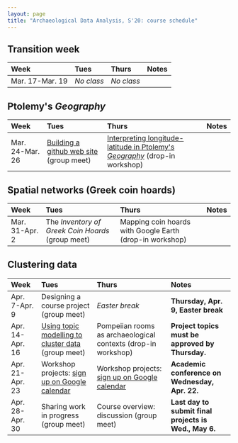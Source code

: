 ```yaml
---
layout: page
title: "Archaeological Data Analysis, S'20: course schedule"
---
```


## Transition week

| Week | Tues | Thurs     |     Notes  |
| :------------- |:------------- | :------------- |:------------- |
|Mar. 17-Mar. 19 | *No class* | *No class* |   |


## Ptolemy's *Geography*

| Week | Tues | Thurs     |     Notes  |
| :------------- |:------------- | :------------- |:------------- |
|Mar. 24-Mar. 26 | [Building a github web site](../assignments/ghpages/) (group meet) | [Interpreting longitude-latitude in Ptolemy's *Geography*](../assignments/ptolemy-workshop/) (drop-in workshop) |   |


## Spatial networks (Greek coin hoards)

| Week | Tues | Thurs     |     Notes  |
| :------------- |:------------- | :------------- |:------------- |
|Mar. 31-Apr. 2 | The *Inventory of Greek Coin Hoards* (group meet) | Mapping coin hoards with Google Earth (drop-in workshop) |   |


## Clustering data

| Week | Tues | Thurs     |     Notes  |
| :------------- |:------------- | :------------- |:------------- |
|Apr. 7-Apr. 9 | Designing a course project (group meet) | *Easter break* | **Thursday, Apr. 9, Easter break**  |
|Apr. 14-Apr. 16 | [Using topic modelling to cluster data](../assignments/tm/) (group meet) | Pompeiian rooms as archaeological contexts (drop-in workshop) | **Project topics must be approved by Thursday.**  |
|Apr. 21-Apr. 23 | Workshop projects: [sign up on Google calendar](https://calendar.google.com/calendar/selfsched?sstoken=UUw3a1JRVzhxa2o5fGRlZmF1bHR8ZjQ5YzQ1NWZiMTY4ZmI5YzJkNTRkZWZjNzUzOGM5OTg) | Workshop projects: [sign up on Google calendar](https://calendar.google.com/calendar/selfsched?sstoken=UUw3a1JRVzhxa2o5fGRlZmF1bHR8ZjQ5YzQ1NWZiMTY4ZmI5YzJkNTRkZWZjNzUzOGM5OTg) | **Academic conference on Wednesday, Apr. 22.**  |
|Apr. 28-Apr. 30 | Sharing work in progress (group meet) | Course overview: discussion (group meet) | **Last day to submit final projects is Wed., May 6.**  |
